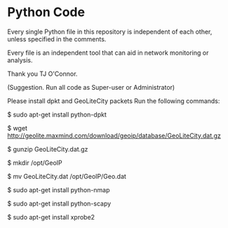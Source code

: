 # Python Code

Every single Python file in this repository is independent of each other, unless specified in the comments. 

Every file is an independent tool that can aid in network monitoring or analysis.

Thank you TJ O'Connor.
 
(Suggestion. Run all code as Super-user or Administrator)

Please install dpkt and GeoLiteCity packets
Run the following commands:

  $ sudo apt-get install python-dpkt
  
  $ wget http://geolite.maxmind.com/download/geoip/database/GeoLiteCity.dat.gz
  
  $ gunzip GeoLiteCity.dat.gz
  
  $ mkdir /opt/GeoIP
  
  $ mv GeoLiteCity.dat /opt/GeoIP/Geo.dat
  
  $ sudo apt-get install python-nmap
  
  $ sudo apt-get install python-scapy
  
  $ sudo apt-get install xprobe2
